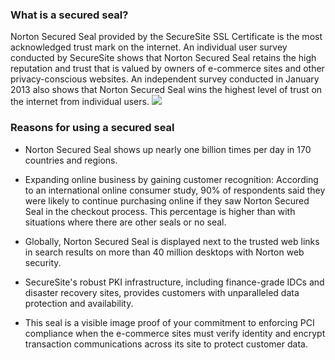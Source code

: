 ### What is a secured seal?

Norton Secured Seal provided by the SecureSite SSL Certificate is the most acknowledged trust mark on the internet. An individual user survey conducted by SecureSite shows that Norton Secured Seal retains the high reputation and trust that is valued by owners of e-commerce sites and other privacy-conscious websites. An independent survey conducted in January 2013 also shows that Norton Secured Seal wins the highest level of trust on the internet from individual users.
![](https://main.qcloudimg.com/raw/ab6abd4fe045452c9f36b7f2fbca05e2.png)

### Reasons for using a secured seal
- Norton Secured Seal shows up nearly one billion times per day in 170 countries and regions.

- Expanding online business by gaining customer recognition: According to an international online consumer study, 90% of respondents said they were likely to continue purchasing online if they saw Norton Secured Seal in the checkout process. This percentage is higher than with situations where there are other seals or no seal.

- Globally, Norton Secured Seal is displayed next to the trusted web links in search results on more than 40 million desktops with Norton web security.

- SecureSite's robust PKI infrastructure, including finance-grade IDCs and disaster recovery sites, provides customers with unparalleled data protection and availability.

- This seal is a visible image proof of your commitment to enforcing PCI compliance when the e-commerce sites must verify identity and encrypt transaction communications across its site to protect customer data.
